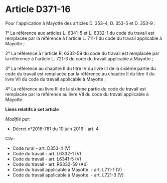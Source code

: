 # Article D371-16

Pour l'application à Mayotte des articles D. 353-4, D. 353-5 et D. 353-9 : 

1° La référence aux articles L. 6341-5 et L. 6332-1 du code du travail est remplacée par la référence à l'article L. 711-1 du
code du travail applicable à Mayotte ; 

2° La référence à l'article R. 6332-59 du code du travail est remplacée par la référence à l'article L. 721-3 du code du
travail applicable à Mayotte ; 

3° La référence au chapitre II du titre IV du livre III de la sixième partie du code du travail est remplacée par la
référence au chapitre II du titre II du livre VII du code du travail applicable à Mayotte ; 

4° La référence au livre III de la sixième partie du code du travail est remplacée par la référence au livre VII du code du
travail applicable à Mayotte.

**Liens relatifs à cet article**

_Modifié par_:

  - Décret n°2016-781 du 10 juin 2016 - art. 4

_Cite_:

  - Code rural - art. D353-4 (V)
  - Code du travail - art. L6332-1 (V)
  - Code du travail - art. L6341-5 (V)
  - Code du travail - art. R6332-59 (Ab)
  - Code du travail applicable à Mayotte. - art. L711-1 (V)
  - Code du travail applicable à Mayotte. - art. L721-3 (V)
